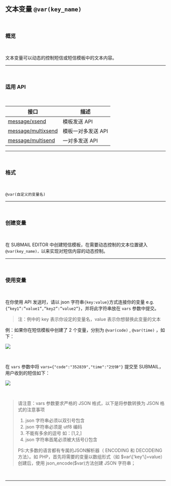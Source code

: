 ##  文本变量 `@var(key_name)`

<br>

### **概览**

<br>

文本变量可以动态的控制短信或短信模板中的文本内容。

---

<br>

### **适用 API**

<br>

| 接口                                                         | 描述               |
| ------------------------------------------------------------ | ------------------ |
| [message/xsend](https://www.mysubmail.com/documents/OOVyh)   | 模板发送 API       |
| [message/multixsend](https://www.mysubmail.com/documents/eM4rY2) | 模板一对多发送 API |
| [message/multisend](https://www.mysubmail.com/documents/KZjET3) | 一对多发送 API     |

---

<br>

### **格式**

<br>

`@var(自定义的变量名)`

---

<br>

### **创建变量**

<br>

在 SUBMAIL EDITOR 中创建短信模板，在需要动态控制的文本位置键入 `@var(key_name)，`以来实现对短信内容的动态控制。

---

<br>

### **使用变量**

<br>

在你使用 API 发送时，请以 json 字符串`{key:value}`方式连接你的变量    e.g. `{”key1”:”value1”,”key2”:”value2”}`，并将此字符串放在 `vars` 参数中提交。

> 注：例中的 key 表示你设定的变量名，value 表示你想替换此变量的文本

例：如果你在短信模板中创建了 2 个变量，分别为 `@var(code)` ,  `@var(time)` ，如下：

![](https://libraries.mysubmail.com/public/745bbd47ee09e5810cebad1688282e65/images/f1ca42a703d6bd2bfb4adfaa55df2cd0.png)

<br>

在 `vars` 参数中将 `vars={"code":"352839","time":"2分钟"}` 提交至 SUBMAIL，用户收到的短信如下：

![](https://libraries.mysubmail.com/public/99040a5a4bb73c0f8ab0495dae84a27f/images/cb986bcf3a5d16e6f0ba5e5dc6388df3.jpg)

<br>

> 请注意：vars 参数要求严格的 JSON 格式，以下是将参数转换为 JSON 格式的注意事项
>
> 1.  json 字符串必须以双引号包含
> 2.  json 字符串必须是 utf8 编码
> 3.  不能有多余的逗号 如：\[1,2,\]
> 4.  json 字符串首尾必须被大括号{}包含 
>
> PS:大多数的语言都有专属的JSON解析器（ ENCODING 和 DECODEING 方法）。如 PHP，首先将需要的变量以数组形式（如 $var\[‘key’\]=value）创建后，使用  json_encode($var)方法创建 JSON 字符串；

<br>

---
